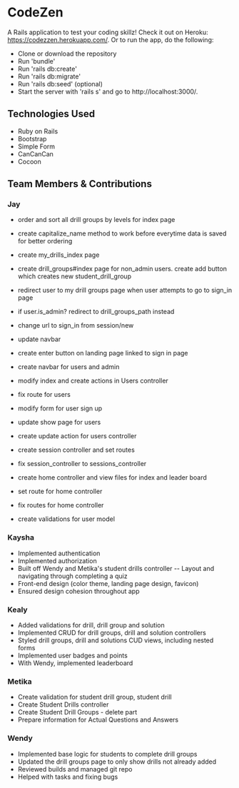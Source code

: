 # CodeZen

A Rails application to test your coding skillz! Check it out on Heroku: https://codezzen.herokuapp.com/.  Or to run the app, do the following:

* Clone or download the repository
* Run 'bundle'
* Run 'rails db:create'
* Run 'rails db:migrate'
* Run 'rails db:seed' (optional)
* Start the server with 'rails s' and go to http://localhost:3000/.


## Technologies Used

* Ruby on Rails
* Bootstrap
* Simple Form
* CanCanCan
* Cocoon


## Team Members & Contributions


### Jay


* order and sort all drill groups by levels for index page

* create capitalize_name method to work before everytime data is saved for better ordering

* create my_drills_index page

* create drill_groups#index page for non_admin users. create add button which creates new student_drill_group

* redirect user to my drill groups page when user attempts to go to sign_in page

* if user.is_admin? redirect to drill_groups_path instead

* change url to sign_in from session/new

* update navbar

* create enter button on landing page linked to sign in page

* create navbar for users and admin

* modify index and create actions in Users controller

* fix route for users

* modify form for user sign up

* update show page for users

* create update action for users controller

* create session controller and set routes

* fix session_controller to sessions_controller

* create home controller and view files for index and leader board

* set route for home controller

* fix routes for home controller

* create validations for user model


### Kaysha

* Implemented authentication
* Implemented authorization
* Built off Wendy and Metika's student drills controller -- Layout and navigating through completing a quiz
* Front-end design (color theme, landing page design, favicon)
* Ensured design cohesion throughout app


### Kealy

* Added validations for drill, drill group and solution
* Implemented CRUD for drill groups, drill and solution controllers
* Styled drill groups, drill and solutions CUD views, including nested forms
* Implemented user badges and points
* With Wendy, implemented leaderboard


### Metika

* Create validation for student drill group, student drill
* Create Student Drills controller
* Create Student Drill Groups - delete part
* Prepare information for Actual Questions and Answers


### Wendy

* Implemented base logic for students to complete drill groups
* Updated the drill groups page to only show drills not already added
* Reviewed builds and managed git repo
* Helped with tasks and fixing bugs

